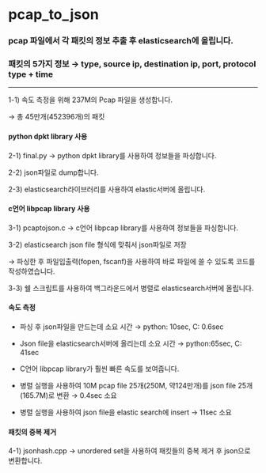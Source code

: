 # pcap_to_json

### pcap 파일에서 각 패킷의 정보 추출 후 elasticsearch에 올립니다.
### 패킷의 5가지 정보 → type, source ip, destination ip, port, protocol type + time
-----------------
1-1) 속도 측정을 위해 237M의 Pcap 파일을 생성합니다.

 → 총 45만개(452396개)의 패킷

#### python dpkt library 사용
 
2-1) final.py → python dpkt library를 사용하여 정보들을 파싱합니다.

2-2) json파일로 dump합니다.

2-3) elasticsearch라이브러리를 사용하여 elastic서버에 올립니다.

#### c언어 libpcap library 사용

3-1) pcaptojson.c → c언어 libpcap library를 사용하여 정보들을 파싱합니다.

3-2) elasticsearch json file 형식에 맞춰서 json파일로 저장

 → 파싱한 후 파일입출력(fopen, fscanf)을 사용하여 바로 파일에 쓸 수 있도록 코드를 작성하였습니다.
 
3-3) 쉘 스크립트를 사용하여 백그라운드에서 병렬로 elasticsearch서버에 올립니다.

#### 속도 측정

+ 파싱 후 json파일을 만드는데 소요 시간 → python: 10sec, C: 0.6sec
+ Json file을 elasticsearch서버에 올리는데 소요 시간 → python:65sec, C: 41sec
+ C언어 libpcap library가 훨씬 빠른 속도를 보여줍니다.


+ 병렬 실행을 사용하여 10M pcap file 25개(250M, 약124만개)를 json file 25개(165.7M)로 변환 → 0.4sec 소요
+ 병렬 실행을 사용하여 json file을 elastic search에 insert → 11sec 소요

#### 패킷의 중복 제거
4-1) jsonhash.cpp → unordered set을 사용하여 패킷들의 중복 제거 후 json으로 변환합니다.
